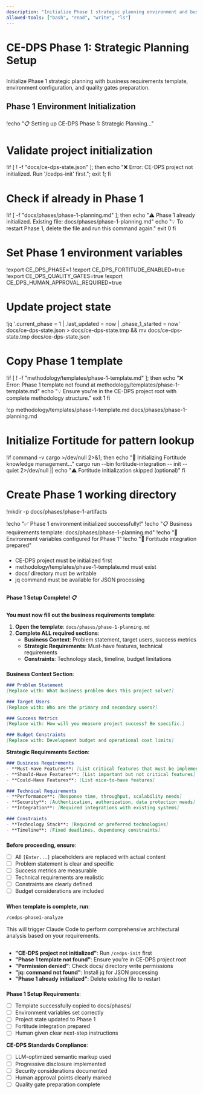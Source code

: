 ```yaml
---
description: "Initialize Phase 1 strategic planning environment and business requirements template"
allowed-tools: ["bash", "read", "write", "ls"]
---
```


# <context>CE-DPS Phase 1: Strategic Planning Setup</context>

## <summary priority="high">
Initialize Phase 1 strategic planning with business requirements template, environment configuration, and quality gates preparation.

## <method>Phase 1 Environment Initialization</method>

### <implementation>
!echo "📋 Setting up CE-DPS Phase 1: Strategic Planning..."

# Validate project initialization
!if [ ! -f "docs/ce-dps-state.json" ]; then echo "❌ Error: CE-DPS project not initialized. Run '/cedps-init' first."; exit 1; fi

# Check if already in Phase 1
!if [ -f "docs/phases/phase-1-planning.md" ]; then
    echo "⚠️  Phase 1 already initialized. Existing file: docs/phases/phase-1-planning.md"
    echo "💡 To restart Phase 1, delete the file and run this command again."
    exit 0
fi

# Set Phase 1 environment variables
!export CE_DPS_PHASE=1
!export CE_DPS_FORTITUDE_ENABLED=true
!export CE_DPS_QUALITY_GATES=true
!export CE_DPS_HUMAN_APPROVAL_REQUIRED=true

# Update project state
!jq '.current_phase = 1 | .last_updated = now | .phase_1_started = now' docs/ce-dps-state.json > docs/ce-dps-state.tmp && mv docs/ce-dps-state.tmp docs/ce-dps-state.json

# Copy Phase 1 template
!if [ ! -f "methodology/templates/phase-1-template.md" ]; then
    echo "❌ Error: Phase 1 template not found at methodology/templates/phase-1-template.md"
    echo "💡 Ensure you're in the CE-DPS project root with complete methodology structure."
    exit 1
fi

!cp methodology/templates/phase-1-template.md docs/phases/phase-1-planning.md

# Initialize Fortitude for pattern lookup
!if command -v cargo >/dev/null 2>&1; then
    echo "🧠 Initializing Fortitude knowledge management..."
    cargo run --bin fortitude-integration -- init --quiet 2>/dev/null || echo "⚠️  Fortitude initialization skipped (optional)"
fi

# Create Phase 1 working directory
!mkdir -p docs/phases/phase-1-artifacts

!echo "✅ Phase 1 environment initialized successfully!"
!echo "📋 Business requirements template: docs/phases/phase-1-planning.md"
!echo "🔧 Environment variables configured for Phase 1"
!echo "🧠 Fortitude integration prepared"
</implementation>

### <constraints>
- CE-DPS project must be initialized first
- methodology/templates/phase-1-template.md must exist
- docs/ directory must be writable
- jq command must be available for JSON processing
</constraints>

## <human-action-required>
**Phase 1 Setup Complete! 📋**

### <next-steps priority="critical">
**You must now fill out the business requirements template**:

1. **Open the template**: `docs/phases/phase-1-planning.md`
2. **Complete ALL required sections**:
   - **Business Context**: Problem statement, target users, success metrics
   - **Strategic Requirements**: Must-have features, technical requirements
   - **Constraints**: Technology stack, timeline, budget limitations

### <template-sections-required>
**Business Context Section**:
```markdown
### Problem Statement
[Replace with: What business problem does this project solve?]

### Target Users  
[Replace with: Who are the primary and secondary users?]

### Success Metrics
[Replace with: How will you measure project success? Be specific.]

### Budget Constraints
[Replace with: Development budget and operational cost limits]
```

**Strategic Requirements Section**:
```markdown
### Business Requirements
- **Must-Have Features**: [List critical features that must be implemented]
- **Should-Have Features**: [List important but not critical features]
- **Could-Have Features**: [List nice-to-have features]

### Technical Requirements
- **Performance**: [Response time, throughput, scalability needs]
- **Security**: [Authentication, authorization, data protection needs]
- **Integration**: [Required integrations with existing systems]

### Constraints
- **Technology Stack**: [Required or preferred technologies]
- **Timeline**: [Fixed deadlines, dependency constraints]
```

### <validation-checklist>
**Before proceeding, ensure**:
- [ ] All `[Enter...]` placeholders are replaced with actual content
- [ ] Problem statement is clear and specific
- [ ] Success metrics are measurable
- [ ] Technical requirements are realistic
- [ ] Constraints are clearly defined
- [ ] Budget considerations are included

### <ready-to-proceed>
**When template is complete, run**:
```bash
/cedps-phase1-analyze
```

This will trigger Claude Code to perform comprehensive architectural analysis based on your requirements.
</ready-to-proceed>
</human-action-required>

## <troubleshooting>
### <common-errors>
- **"CE-DPS project not initialized"**: Run `/cedps-init` first
- **"Phase 1 template not found"**: Ensure you're in CE-DPS project root
- **"Permission denied"**: Check docs/ directory write permissions
- **"jq: command not found"**: Install jq for JSON processing
- **"Phase 1 already initialized"**: Delete existing file to restart
</common-errors>

### <quality-validation>
**Phase 1 Setup Requirements**:
- [ ] Template successfully copied to docs/phases/
- [ ] Environment variables set correctly
- [ ] Project state updated to Phase 1
- [ ] Fortitude integration prepared
- [ ] Human given clear next-step instructions

**CE-DPS Standards Compliance**:
- [ ] LLM-optimized semantic markup used
- [ ] Progressive disclosure implemented
- [ ] Security considerations documented
- [ ] Human approval points clearly marked
- [ ] Quality gate preparation complete
</quality-validation>
